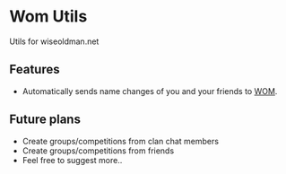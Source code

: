 # Wom Utils
Utils for wiseoldman.net

## Features
 - Automatically sends name changes of you and your friends to [WOM](https://wiseoldman.net).

## Future plans
 - Create groups/competitions from clan chat members
 - Create groups/competitions from friends
 - Feel free to suggest more..
